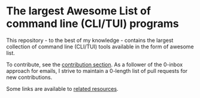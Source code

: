 # The largest Awesome List of command line (CLI/TUI) programs

This repository - to the best of my knowledge - contains the largest collection of command line (CLI/TUI) tools available in the form of awesome list.

To contribute, see the [contribution section](#contribute).
As a follower of the 0-inbox approach for emails, I strive to maintain a 0-length list of pull requests for new contributions.

Some links are available to [related resources](#resources).
